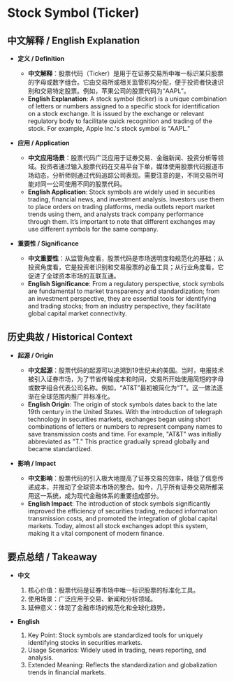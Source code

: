 # Stock Symbol (Ticker)

## 中文解释 / English Explanation

* **定义 / Definition**  
  - **中文解释**：股票代码（Ticker）是用于在证券交易所中唯一标识某只股票的字母或数字组合。它由交易所或相关监管机构分配，便于投资者快速识别和交易特定股票。例如，苹果公司的股票代码为“AAPL”。  
  - **English Explanation**: A stock symbol (ticker) is a unique combination of letters or numbers assigned to a specific stock for identification on a stock exchange. It is issued by the exchange or relevant regulatory body to facilitate quick recognition and trading of the stock. For example, Apple Inc.'s stock symbol is "AAPL."

* **应用 / Application**  
  - **中文应用场景**：股票代码广泛应用于证券交易、金融新闻、投资分析等领域。投资者通过输入股票代码在交易平台下单，媒体使用股票代码报道市场动态，分析师则通过代码追踪公司表现。需要注意的是，不同交易所可能对同一公司使用不同的股票代码。  
  - **English Application**: Stock symbols are widely used in securities trading, financial news, and investment analysis. Investors use them to place orders on trading platforms, media outlets report market trends using them, and analysts track company performance through them. It’s important to note that different exchanges may use different symbols for the same company.

* **重要性 / Significance**  
  - **中文重要性**：从监管角度看，股票代码是市场透明度和规范化的基础；从投资角度看，它是投资者识别和交易股票的必备工具；从行业角度看，它促进了全球资本市场的互联互通。  
  - **English Significance**: From a regulatory perspective, stock symbols are fundamental to market transparency and standardization; from an investment perspective, they are essential tools for identifying and trading stocks; from an industry perspective, they facilitate global capital market connectivity.

## 历史典故 / Historical Context

* **起源 / Origin**  
  - **中文起源**：股票代码的起源可以追溯到19世纪末的美国。当时，电报技术被引入证券市场，为了节省传输成本和时间，交易所开始使用简短的字母或数字组合代表公司名称。例如，“AT&T”最初被简化为“T”。这一做法逐渐在全球范围内推广并标准化。  
  - **English Origin**: The origin of stock symbols dates back to the late 19th century in the United States. With the introduction of telegraph technology in securities markets, exchanges began using short combinations of letters or numbers to represent company names to save transmission costs and time. For example, "AT&T" was initially abbreviated as "T." This practice gradually spread globally and became standardized.

* **影响 / Impact**  
  - **中文影响**：股票代码的引入极大地提高了证券交易的效率，降低了信息传递成本，并推动了全球资本市场的整合。如今，几乎所有证券交易所都采用这一系统，成为现代金融体系的重要组成部分。  
  - **English Impact**: The introduction of stock symbols significantly improved the efficiency of securities trading, reduced information transmission costs, and promoted the integration of global capital markets. Today, almost all stock exchanges adopt this system, making it a vital component of modern finance.

## 要点总结 / Takeaway

* **中文**  
  1. 核心价值：股票代码是证券市场中唯一标识股票的标准化工具。  
  2. 使用场景：广泛应用于交易、新闻和分析领域。  
  3. 延伸意义：体现了金融市场的规范化和全球化趋势。

* **English**  
  1. Key Point: Stock symbols are standardized tools for uniquely identifying stocks in securities markets.  
  2. Usage Scenarios: Widely used in trading, news reporting, and analysis.  
  3. Extended Meaning: Reflects the standardization and globalization trends in financial markets.